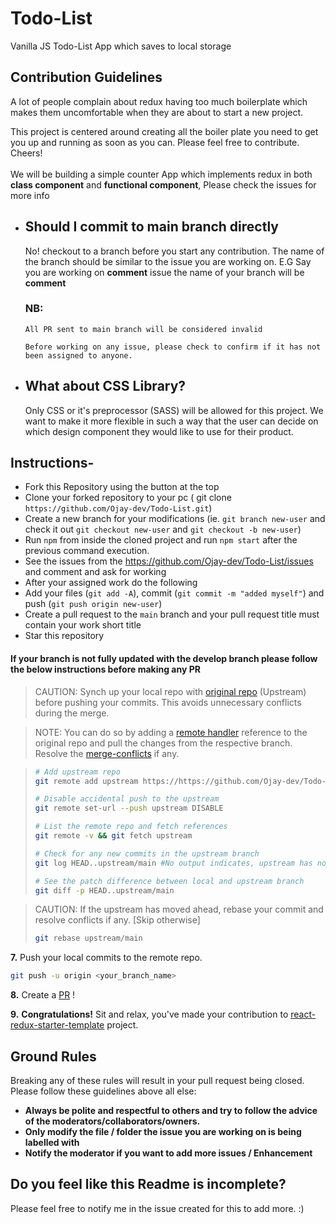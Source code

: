 # Todo-List

Vanilla JS Todo-List App which saves to local storage

## Contribution Guidelines

A lot of people complain about redux having too much boilerplate which makes them uncomfortable when they are about to start a new project. <br />

This project is centered around creating all the boiler plate you need to get you up and running as soon as you can. Please feel free to contribute. Cheers!
<br /> <br />
We will be building a simple counter App which implements redux in both **class component** and **functional component**, Please check the issues for more info

- ## Should I commit to main branch directly
  No! checkout to a branch before you start any contribution.
  The name of the branch should be similar to the issue you are working on.
  E.G Say you are working on **comment** issue the name of your branch will be **comment**
  <br />
  ### NB:
  ```
  All PR sent to main branch will be considered invalid
  ```
  ```
  Before working on any issue, please check to confirm if it has not been assigned to anyone.
  ```
- ## What about CSS Library?

  Only CSS or it's preprocessor (SASS) will be allowed for this project. We want to make it more flexible in such a way that the user can decide on which design component they would like to use for their product.

## Instructions-

- Fork this Repository using the button at the top
- Clone your forked repository to your pc ( git clone `https://github.com/Ojay-dev/Todo-List.git`)
- Create a new branch for your modifications (ie. `git branch new-user` and check it out `git checkout new-user` and `git checkout -b new-user`)
- Run `npm` from inside the cloned project and run `npm start` after the previous command execution.
- See the issues from the https://github.com/Ojay-dev/Todo-List/issues and comment and ask for working
- After your assigned work do the following
- Add your files (`git add -A`), commit (`git commit -m "added myself"`) and push (`git push origin new-user`)
- Create a pull request to the `main` branch and your pull request title must contain your work short title
- Star this repository

#### If your branch is not fully updated with the develop branch please follow the below instructions before making any PR

> CAUTION: Synch up your local repo with [original repo](https://https://github.com/Ojay-dev/Todo-List) (Upstream) before pushing your commits.
> This avoids unnecessary conflicts during the merge.

> NOTE: You can do so by adding a [remote handler](https://www.atlassian.com/de/git/tutorials/syncing) reference to the original repo and pull the changes from the respective branch.
> Resolve the [merge-conflicts](https://www.atlassian.com/de/git/tutorials/using-branches/merge-conflicts) if any.

> ```bash
> # Add upstream repo
> git remote add upstream https://https://github.com/Ojay-dev/Todo-List.git
>
> # Disable accidental push to the upstream
> git remote set-url --push upstream DISABLE
>
> # List the remote repo and fetch references
> git remote -v && git fetch upstream
>
> # Check for any new commits in the upstream branch
> git log HEAD..upstream/main #No output indicates, upstream has not moved ahead
>
> # See the patch difference between local and upstream branch
> git diff -p HEAD..upstream/main
>
> ```

> CAUTION: If the upstream has moved ahead, rebase your commit and resolve conflicts if any. [Skip otherwise]
>
> ```bash
> git rebase upstream/main
> ```

**7.** Push your local commits to the remote repo.

```bash
git push -u origin <your_branch_name>
```

**8.** Create a [PR](https://help.github.com/en/github/collaborating-with-issues-and-pull-requests/creating-a-pull-request) !

**9.** **Congratulations!** Sit and relax, you've made your contribution to [react-redux-starter-template](https://https://github.com/Ojay-dev/Todo-List) project.

## Ground Rules

Breaking any of these rules will result in your pull request being closed. Please follow these guidelines above all else:

- **Always be polite and respectful to others and try to follow the advice of the moderators/collaborators/owners.**
- **Only modify the file / folder the issue you are working on is being labelled with**
- **Notify the moderator if you want to add more issues / Enhancement**

## Do you feel like this Readme is incomplete?

Please feel free to notify me in the issue created for this to add more. :)
